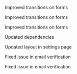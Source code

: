 Improved transitions on forms

Improved transitions on forms

Improved transitions on forms

Updated dependencies

Updated layout in settings page

Fixed issue in email verification

Fixed issue in email verification

